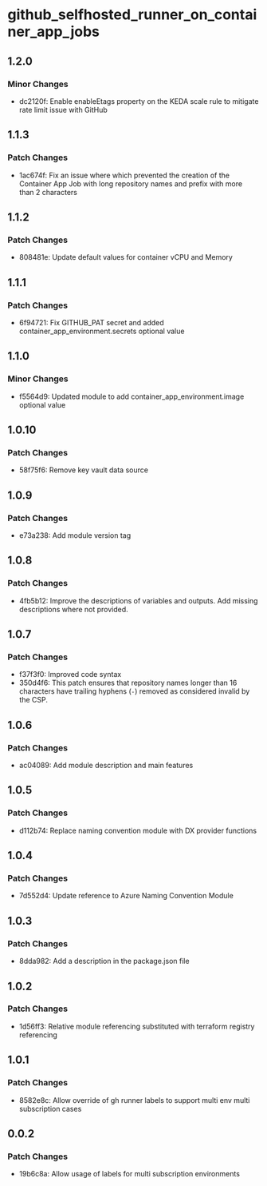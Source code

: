 # github_selfhosted_runner_on_container_app_jobs

## 1.2.0

### Minor Changes

- dc2120f: Enable enableEtags property on the KEDA scale rule to mitigate rate limit issue with GitHub

## 1.1.3

### Patch Changes

- 1ac674f: Fix an issue where which prevented the creation of the Container App Job with long repository names and prefix with more than 2 characters

## 1.1.2

### Patch Changes

- 808481e: Update default values for container vCPU and Memory

## 1.1.1

### Patch Changes

- 6f94721: Fix GITHUB_PAT secret and added container_app_environment.secrets optional value

## 1.1.0

### Minor Changes

- f5564d9: Updated module to add container_app_environment.image optional value

## 1.0.10

### Patch Changes

- 58f75f6: Remove key vault data source

## 1.0.9

### Patch Changes

- e73a238: Add module version tag

## 1.0.8

### Patch Changes

- 4fb5b12: Improve the descriptions of variables and outputs. Add missing descriptions where not provided.

## 1.0.7

### Patch Changes

- f37f3f0: Improved code syntax
- 350d4f6: This patch ensures that repository names longer than 16 characters have trailing hyphens (`-`) removed as considered invalid by the CSP.

## 1.0.6

### Patch Changes

- ac04089: Add module description and main features

## 1.0.5

### Patch Changes

- d112b74: Replace naming convention module with DX provider functions

## 1.0.4

### Patch Changes

- 7d552d4: Update reference to Azure Naming Convention Module

## 1.0.3

### Patch Changes

- 8dda982: Add a description in the package.json file

## 1.0.2

### Patch Changes

- 1d56ff3: Relative module referencing substituted with terraform registry referencing

## 1.0.1

### Patch Changes

- 8582e8c: Allow override of gh runner labels to support multi env multi subscription cases

## 0.0.2

### Patch Changes

- 19b6c8a: Allow usage of labels for multi subscription environments
